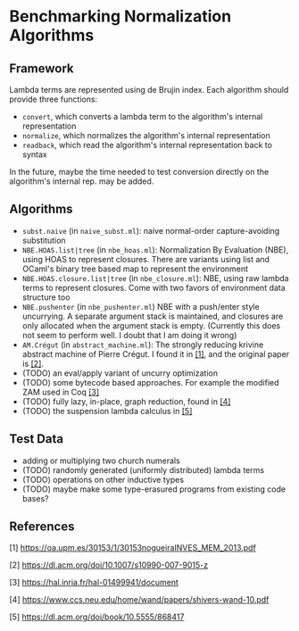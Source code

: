 # Benchmarking Normalization Algorithms

## Framework
Lambda terms are represented using de Brujin index.
Each algorithm should provide three functions:

- `convert`, which converts a lambda term to the algorithm's internal representation
- `normalize`, which normalizes the algorithm's internal representation
- `readback`, which read the algorithm's internal representation back to syntax

In the future, maybe the time needed to test conversion directly
on the algorithm's internal rep. may be added.


## Algorithms

- `subst.naive` (in `naive_subst.ml`):
naive normal-order capture-avoiding substitution
- `NBE.HOAS.list|tree` (in `nbe_hoas.ml`):
Normalization By Evaluation (NBE), using HOAS to represent closures.
There are variants using list and OCaml's binary tree based map
to represent the environment
- `NBE.HOAS.closure.list|tree` (in `nbe_closure.ml`):
NBE, using raw lambda terms to represent closures.
Come with two favors of environment data structure too
- `NBE.pushenter` (in `nbe_pushenter.ml`)
NBE with a push/enter style uncurrying.
A separate argument stack is maintained,
and closures are only allocated when the argument stack is empty.
(Currently this does not seem to perform well.
I doubt that I am doing it wrong)
- `AM.Crégut` (in `abstract_machine.ml`):
The strongly reducing krivine abstract machine of Pierre Crégut.
I found it in [[1]](#1),
and the original paper is [[2]](#2).
- (TODO) an eval/apply variant of uncurry optimization
- (TODO) some bytecode based approaches.
For example the modified ZAM used in Coq [[3]](#3)
- (TODO) fully lazy, in-place, graph reduction,
found in [[4]](#4)
- (TODO) the suspension lambda calculus in [[5]](#5)


## Test Data

- adding or multiplying two church numerals
- (TODO) randomly generated (uniformly distributed) lambda terms
- (TODO) operations on other inductive types
- (TODO) maybe make some type-erasured programs from existing code bases?


## References

<a id="1">[1]</a>
<https://oa.upm.es/30153/1/30153nogueiraINVES_MEM_2013.pdf>

<a id="2">[2]</a>
<https://dl.acm.org/doi/10.1007/s10990-007-9015-z>

<a id="3">[3]</a>
<https://hal.inria.fr/hal-01499941/document>

<a id="4">[4]</a>
<https://www.ccs.neu.edu/home/wand/papers/shivers-wand-10.pdf>

<a id="5">[5]</a>
<https://dl.acm.org/doi/book/10.5555/868417>
